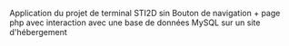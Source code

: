 Application du projet de terminal STI2D sin
Bouton de navigation + page php avec interaction avec une base de données MySQL sur un site d'hébergement
